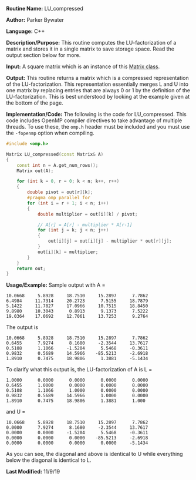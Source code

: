 **Routine Name:** LU_compressed

**Author:** Parker Bywater

**Language:** C++

**Description/Purpose:** This routine computes the LU-factorization of a matrix and stores it in a 
single matrix to save storage space. Read the output section below for more.  

**Input:** A square matrix which is an instance of this [Matrix class](../src/Matrix.cpp). 
 
**Output:** This routine returns a matrix which is a compressed representation of the LU-factorization. This representation essentially merges L and U into one matrix by replacing entries that are always 0 or 1 by the definition of the LU-factorization. This is best understood by looking at the example given at the bottom of the page.

**Implementation/Code:** The following is the code for LU_compressed. This code includes OpenMP compiler directives to take advantage of multiple threads. To use these, the `omp.h` header
must be included and you must use the `-fopenmp` option when compiling.   
 
```C++ 
#include <omp.h>

Matrix LU_compressed(const Matrix& A) 
{
    const int n = A.get_num_rows();
    Matrix out(A); 

    for (int k = 0, r = 0; k < n; k++, r++) 
    {
        double pivot = out[r][k];
        #pragma omp parallel for
        for (int i = r + 1; i < n; i++) 
        {
            double multiplier = out[i][k] / pivot;                                               

            // A[r] = A[r] - multiplier * A[r-1]
            for (int j = k; j < n; j++) 
            {
                out[i][j] = out[i][j] - multiplier * out[r][j];                                        
            }
            out[i][k] = multiplier;
        }
    } 
    return out; 
}
```

**Usage/Example:** Sample output with A = 

    10.0668	    5.8928	   18.7510	   15.2897	    7.7862	
    6.4984	   11.7314	   20.2723	    7.5155	   18.7879	
    5.1422	   11.7827	   17.0966	   10.7515	   18.8450	
    9.8980	   10.3043	    0.8913	    9.1373	    7.5222	
    19.0364	   17.0692	   12.7061	   13.7253	    9.2764	

The output is 

    10.0668	    5.8928	   18.7510	   15.2897	    7.7862	
    0.6455	    7.9274	    8.1680	   -2.3544	   13.7617	
    0.5108	    1.1066	   -1.5204	    5.5468	   -0.3611	
    0.9832	    0.5689	   14.5966	  -85.5213	   -2.6918	
    1.8910	    0.7475	   18.9806	    1.3881	   -5.1434	

To clarify what this output is, the LU-factorization of A is L = 

    1.0000	    0.0000	    0.0000	    0.0000	    0.0000	
    0.6455	    1.0000	    0.0000	    0.0000	    0.0000	
    0.5108	    1.1066	    1.0000	    0.0000	    0.0000	
    0.9832	    0.5689	   14.5966	    1.0000	    0.0000	
    1.8910	    0.7475	   18.9806	    1.3881	    1.000

and U = 

    10.0668	    5.8928	   18.7510	   15.2897	    7.7862	
    0.0000	    7.9274	    8.1680	   -2.3544	   13.7617	
    0.0000	    0.0000	   -1.5204	    5.5468	   -0.3611	
    0.0000	    0.0000	    0.0000	  -85.5213	   -2.6918	
    0.0000	    0.0000	    0.0000	    0.0000	   -5.1434

As you can see, the diagonal and above is identical to U while everything below the diagonal is identical to L.
   
**Last Modified:** 11/9/19
